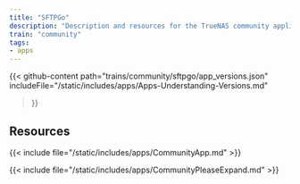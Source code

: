 ```yaml
---
title: "SFTPGo"
description: "Description and resources for the TrueNAS community application called SFTPGo."
train: "community"
tags:
- apps
---
```


{{< github-content 
    path="trains/community/sftpgo/app_versions.json"
	includeFile="/static/includes/apps/Apps-Understanding-Versions.md"
>}}

## Resources

{{< include file="/static/includes/apps/CommunityApp.md" >}}

{{< include file="/static/includes/apps/CommunityPleaseExpand.md" >}}

<!--
<div class="docs-sections">

{{< doc-card title="<appname> Deployments" link="/resources/"
descr="How to deploy and configure the <appname> app." >}}

</div>
-->
